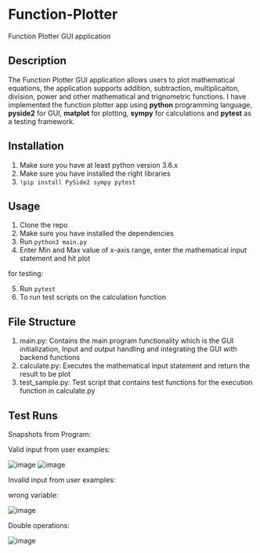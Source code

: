 # Function-Plotter
Function Plotter GUI application 

## Description
The Function Plotter GUI application allows users to plot mathematical equations, the application supports addition, subtraction, multiplicaiton, division, power and other mathematical and trignometric functions.
I have implemented the function plotter app using **python** programming language, **pyside2** for GUI, **matplot** for plotting, **sympy** for calculations and **pytest** as a testing framework.

## Installation
1. Make sure you have at least python version 3.6.x
1. Make sure you have installed the right libraries
2. ```!pip install PySide2 sympy pytest```

## Usage
1. Clone the repo
2. Make sure you have installed the dependencies
3. Run ```python3 main.py```
4. Enter Min and Max value of x-axis range, enter the mathematical input statement and hit plot

for testing:

5. Run ```pytest```
6. To run test scripts on the calculation function

## File Structure
1. main.py: Contains the main program functionality which is the GUI initialization, Input and output handling and integrating the GUI with backend functions
2. calculate.py: Executes the mathematical input statement and return the result to be plot
3. test_sample.py: Test script that contains test functions for the execution function in calculate.py

## Test Runs 


Snapshots from Program:

Valid input from user examples:

![image](https://user-images.githubusercontent.com/51798396/169177181-3d64c8db-db1a-4fdb-a466-8ddb6944b372.png)
![image](https://user-images.githubusercontent.com/51798396/169177272-79b74348-db47-46c1-8c65-bf300c9498ec.png)

Invalid input from user examples:

wrong variable: 

![image](https://user-images.githubusercontent.com/51798396/169177412-abd355e4-3ada-439d-84d3-17974ef7691a.png)

Double operations: 

![image](https://user-images.githubusercontent.com/51798396/169177453-a7dc6b5e-408f-4b88-ad7e-5773142d16a2.png)

